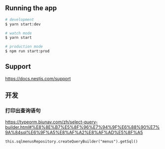 ## Running the app
```bash
# development
$ yarn start:dev

# watch mode
$ yarn start

# production mode
$ npm run start:prod
```


## Support
https://docs.nestjs.com/support

## 开发
### 打印出查询语句
https://typeorm.biunav.com/zh/select-query-builder.html#%E8%8E%B7%E5%8F%96%E7%94%9F%E6%88%90%E7%9A%84sql%E6%9F%A5%E8%AF%A2%E8%AF%AD%E5%8F%A5
```
this.sqlmenusRepository.createQueryBuilder("menus").getSql()
```
